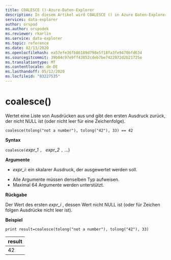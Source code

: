 ```yaml
---
title: COALESCE ()-Azure-Daten-Explorer
description: In diesem Artikel wird COALESCE () in Azure Daten-Explorer beschrieben.
services: data-explorer
author: orspod
ms.author: orspodek
ms.reviewer: rkarlin
ms.service: data-explorer
ms.topic: reference
ms.date: 02/13/2020
ms.openlocfilehash: ea57efe36fb86189d798e5f18fa3fe9470bfd634
ms.sourcegitcommit: 39b04c97e9ff43052cdeb7be7422072d2b21725e
ms.translationtype: MT
ms.contentlocale: de-DE
ms.lasthandoff: 05/12/2020
ms.locfileid: "83227535"
---
```

# <a name="coalesce"></a>coalesce()

Wertet eine Liste von Ausdrücken aus und gibt den ersten Ausdruck zurück, der nicht NULL ist (oder nicht leer für eine Zeichenfolge).

```kusto
coalesce(tolong("not a number"), tolong("42"), 33) == 42
```

**Syntax**

`coalesce(`*expr_1* `, ` *expr_2* `,` ...)

**Argumente**

* *expr_i*: ein skalarer Ausdruck, der ausgewertet werden soll.
- Alle Argumente müssen denselben Typ aufweisen.
- Maximal 64 Argumente werden unterstützt.


**Rückgabe**

Der Wert des ersten *expr_i* , dessen Wert nicht NULL ist (oder für Zeichen folgen Ausdrücke nicht leer ist).

**Beispiel**

<!-- csl: https://help.kusto.windows.net/Samples  -->
```kusto
print result=coalesce(tolong("not a number"), tolong("42"), 33)
```

|result|
|---|
|42|
